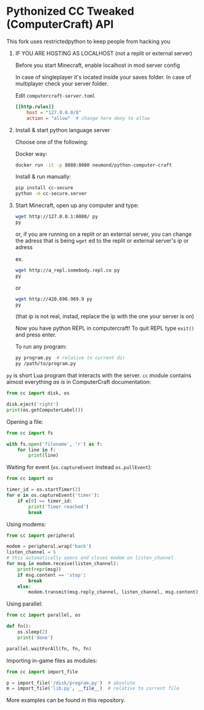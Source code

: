 # Pythonized CC Tweaked (ComputerCraft) API

This fork uses restrictedpython to keep people from hacking you


1. IF YOU ARE HOSTING AS LOCALHOST (not a replit or external server)

   Before you start Minecraft, enable localhost in mod server config

    In case of singleplayer it's located inside your saves folder.
    In case of multiplayer check your server folder.

    Edit `computercraft-server.toml`

    ```toml
    [[http.rules]]
		host = "127.0.0.0/8"
		action = "allow"  # change here deny to allow
    ```

3. Install & start python language server

    Choose one of the following:

    Docker way:

    ```sh
    docker run -it -p 8080:8080 neumond/python-computer-craft
    ```

    Install & run manually:

    ```sh
    pip install cc-secure
    python -m cc-secure.server
    ```

4. Start Minecraft, open up any computer and type:

    ```sh
    wget http://127.0.0.1:8080/ py
    py
    ```
    or, if you are running on a replit or an external server, you can change the adress that is being `wget` ed to the replit or external server's ip or adress
    
    ex.    

    ```sh
    wget http://a_repl.somebody.repl.co py
    py
    ```
    
    or

    ```sh
    wget http://420.696.969.9 py
    py
    ```
    (that ip is not real, instad, replace the ip with the one your server is on)

    Now you have python REPL in computercraft!
    To quit REPL type `exit()` and press enter.

    To run any program:

    ```sh
    py program.py  # relative to current dir
    py /path/to/program.py
    ```

`py` is short Lua program that interacts with the server.
`cc` module contains almost everything *as is* in ComputerCraft documentation:

```python
from cc import disk, os

disk.eject('right')
print(os.getComputerLabel())
```

Opening a file:

```python
from cc import fs

with fs.open('filename', 'r') as f:
    for line in f:
        print(line)
```

Waiting for event (`os.captureEvent` instead `os.pullEvent`):

```python
from cc import os

timer_id = os.startTimer(2)
for e in os.captureEvent('timer'):
    if e[0] == timer_id:
        print('Timer reached')
        break
```

Using modems:

```python
from cc import peripheral

modem = peripheral.wrap('back')
listen_channel = 5
# this automatically opens and closes modem on listen_channel
for msg in modem.receive(listen_channel):
    print(repr(msg))
    if msg.content == 'stop':
        break
    else:
        modem.transmit(msg.reply_channel, listen_channel, msg.content)
```

Using parallel:

```python
from cc import parallel, os

def fn():
    os.sleep(2)
    print('done')

parallel.waitForAll(fn, fn, fn)
```

Importing in-game files as modules:

```python
from cc import import_file

p = import_file('/disk/program.py')  # absolute
m = import_file('lib.py', __file__)  # relative to current file
```

More examples can be found in this repository.
